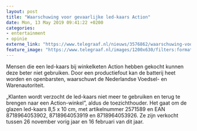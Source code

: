 ```yaml
---
layout: post
title: "Waarschuwing voor gevaarlijke led-kaars Action"
date: Mon, 13 May 2019 09:41:22 +0200
categories: 
- entertainment 
- opinie 
externe_link: "https://www.telegraaf.nl/nieuws/3576862/waarschuwing-voor-gevaarlijke-led-kaars-action"
feature_image: "https://www.telegraaf.nl/images/1200x630/filters:format(jpeg):quality(80)/cdn-kiosk-api.telegraaf.nl/adadaad8-7552-11e9-9953-0217670beecd.jpg"
---
```


<p class="intro">Mensen die een led-kaars bij winkelketen Action hebben gekocht kunnen deze beter niet gebruiken. Door een productiefout kan de batterij heet worden en openbarsten, waarschuwt de Nederlandse Voedsel- en Warenautoriteit.</p> <p>„Klanten wordt verzocht de led-kaars niet meer te gebruiken en terug te brengen naar een Action-winkel”, aldus de toezichthouder. Het gaat om de glazen led-kaars 8,5 x 10 cm, met artikelnummer 2571589 en EAN 8718964053902, 8718964053919 en 8718964053926. Ze zijn verkocht tussen 26 november vorig jaar en 16 februari van dit jaar.</p>
